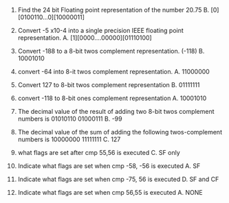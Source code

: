 1. Find the 24 bit Floating point representation of the number 20.75
B.  [0][0100110…0][10000011]

2. Convert -5 x10-4 into a single precision IEEE floating point representation.
A.  [1][0000….00000][01110100]

3. Convert -188 to a 8-bit twos complement representation. (-118)
B.  10001010

4. convert -64 into 8-it twos complement representation.
A.  11000000

5. Convert 127 to 8-bit twos complement representation
B.  01111111

6. convert -118 to 8-bit ones complement representation
A.  10001010

7. The decimal value of the result of adding two 8-bit twos complement numbers is 01010110 01000111
B.  -99

8. The decimal value of the sum of adding the following twos-complement numbers is 10000000 11111111
C.  127

9. what flags are set after cmp 55,56 is executed
C.  SF only

10. Indicate what flags are set when cmp -58, -56 is executed
A.  SF

11. Indicate what flags are set when cmp -75, 56 is executed
D.  SF and CF

12. Indicate what flags are set when cmp 56,55 is executed
A.  NONE
